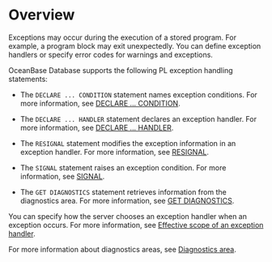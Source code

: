 # Overview

Exceptions may occur during the execution of a stored program. For example, a program block may exit unexpectedly. You can define exception handlers or specify error codes for warnings and exceptions.

OceanBase Database supports the following PL exception handling statements:

* The `DECLARE ... CONDITION` statement names exception conditions. For more information, see [DECLARE ... CONDITION](../900.pl-exception-handling-statement-mysql/200.declare-condition-mysql.md).

* The `DECLARE ... HANDLER` statement declares an exception handler. For more information, see [DECLARE ... HANDLER](../900.pl-exception-handling-statement-mysql/300.declare-handler-mysql.md).

* The `RESIGNAL` statement modifies the exception information in an exception handler. For more information, see [RESIGNAL](../900.pl-exception-handling-statement-mysql/500.RESIGNAL-mysql.md).

* The `SIGNAL` statement raises an exception condition. For more information, see [SIGNAL](../900.pl-exception-handling-statement-mysql/600.signal-mysql.md).

* The `GET DIAGNOSTICS` statement retrieves information from the diagnostics area. For more information, see [GET DIAGNOSTICS](../900.pl-exception-handling-statement-mysql/400.get-diagnostics-mysql.md).


You can specify how the server chooses an exception handler when an exception occurs. For more information, see [Effective scope of an exception handler](../900.pl-exception-handling-statement-mysql/700.scope-rules-for-handlers-mysql.md).

For more information about diagnostics areas, see [Diagnostics area](../900.pl-exception-handling-statement-mysql/800.diagnostic-area-mysql.md).
